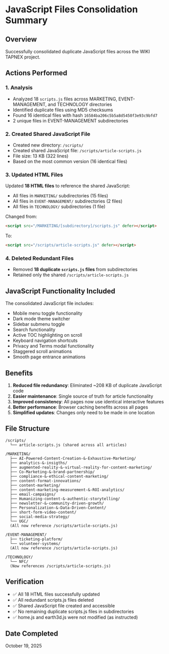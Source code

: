 # JavaScript Files Consolidation Summary

## Overview
Successfully consolidated duplicate JavaScript files across the WIKI TAPNEX project.

## Actions Performed

### 1. Analysis
- Analyzed 18 `scripts.js` files across MARKETING, EVENT-MANAGEMENT, and TECHNOLOGY directories
- Identified duplicate files using MD5 checksums
- Found 16 identical files with hash `16584ba206c5b5a8d5450f3e93c9bfd7`
- 2 unique files in EVENT-MANAGEMENT subdirectories

### 2. Created Shared JavaScript File
- Created new directory: `/scripts/`
- Created shared JavaScript file: `/scripts/article-scripts.js`
- File size: 13 KB (322 lines)
- Based on the most common version (16 identical files)

### 3. Updated HTML Files
Updated **18 HTML files** to reference the shared JavaScript:
- All files in `MARKETING/` subdirectories (15 files)
- All files in `EVENT-MANAGEMENT/` subdirectories (2 files)
- All files in `TECHNOLOGY/` subdirectories (1 file)

Changed from:
```html
<script src="/MARKETING/[subdirectory]/scripts.js" defer></script>
```

To:
```html
<script src="/scripts/article-scripts.js" defer></script>
```

### 4. Deleted Redundant Files
- Removed **18 duplicate `scripts.js` files** from subdirectories
- Retained only the shared `/scripts/article-scripts.js`

## JavaScript Functionality Included
The consolidated JavaScript file includes:
- Mobile menu toggle functionality
- Dark mode theme switcher
- Sidebar submenu toggle
- Search functionality
- Active TOC highlighting on scroll
- Keyboard navigation shortcuts
- Privacy and Terms modal functionality
- Staggered scroll animations
- Smooth page entrance animations

## Benefits
1. **Reduced file redundancy**: Eliminated ~208 KB of duplicate JavaScript code
2. **Easier maintenance**: Single source of truth for article functionality
3. **Improved consistency**: All pages now use identical interactive features
4. **Better performance**: Browser caching benefits across all pages
5. **Simplified updates**: Changes only need to be made in one location

## File Structure
```
/scripts/
  └── article-scripts.js (shared across all articles)

/MARKETING/
  ├── AI-Powered-Content-Creation-&-Exhaustive-Marketing/
  ├── analytics-&-insigths/
  ├── augmented-reality-&-virtual-reality-for-content-marketing/
  ├── Co-Marketing-&-brand-partnership/
  ├── compliance-&-ethical-content-marketing/
  ├── content-format-innovations/
  ├── content-marketing/
  ├── content-marketing-measurement-&-ROI-analytics/
  ├── email-campaigns/
  ├── Humanizing-content-&-authentic-storytelling/
  ├── newsletter-&-community-driven-growth/
  ├── Personalization-&-Data-Driven-Content/
  ├── short-form-video-content/
  ├── social-media-strategy/
  └── UGC/
  (All now reference /scripts/article-scripts.js)

/EVENT-MANAGEMENT/
  ├── ticketing-platform/
  └── volunteer-systems/
  (All now reference /scripts/article-scripts.js)

/TECHNOLOGY/
  └── NFC/
  (Now references /scripts/article-scripts.js)
```

## Verification
- ✅ All 18 HTML files successfully updated
- ✅ All redundant scripts.js files deleted
- ✅ Shared JavaScript file created and accessible
- ✅ No remaining duplicate scripts.js files in subdirectories
- ✅ home.js and earth3d.js were not modified (as instructed)

## Date Completed
October 19, 2025
